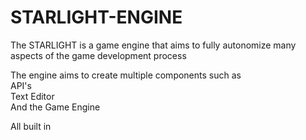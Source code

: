 # STARLIGHT-ENGINE
The STARLIGHT is a game engine that aims to fully autonomize many aspects of the game development process 

The engine aims to create multiple components such as  
API's  
Text Editor  
And the Game Engine

All built in
